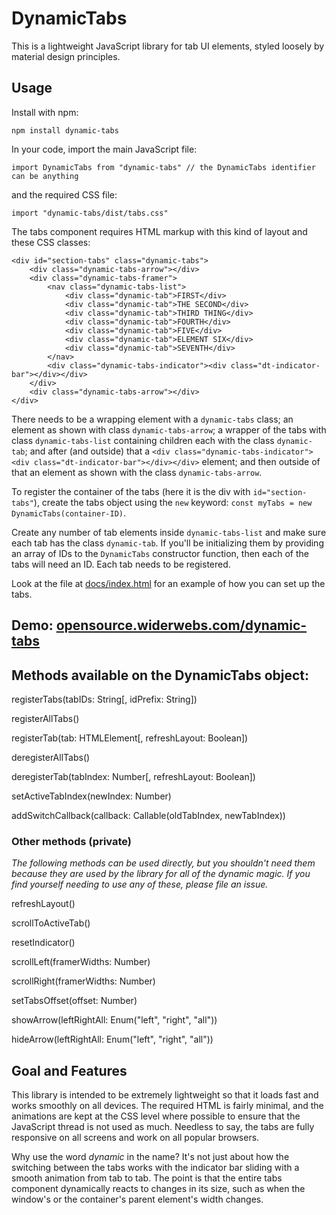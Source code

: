 # DynamicTabs
This is a lightweight JavaScript library for tab UI elements, styled loosely by material design principles.

## Usage

Install with npm:
```
npm install dynamic-tabs
```

In your code, import the main JavaScript file:
```
import DynamicTabs from "dynamic-tabs" // the DynamicTabs identifier can be anything
```
and the required CSS file:
```
import "dynamic-tabs/dist/tabs.css"
```

The tabs component requires HTML markup with this kind of layout and these CSS classes:
```
<div id="section-tabs" class="dynamic-tabs">
    <div class="dynamic-tabs-arrow"></div>
    <div class="dynamic-tabs-framer">
        <nav class="dynamic-tabs-list">
            <div class="dynamic-tab">FIRST</div>
            <div class="dynamic-tab">THE SECOND</div>
            <div class="dynamic-tab">THIRD THING</div>
            <div class="dynamic-tab">FOURTH</div>
            <div class="dynamic-tab">FIVE</div>
            <div class="dynamic-tab">ELEMENT SIX</div>
            <div class="dynamic-tab">SEVENTH</div>
        </nav>
        <div class="dynamic-tabs-indicator"><div class="dt-indicator-bar"></div></div>
    </div>
    <div class="dynamic-tabs-arrow"></div>
</div>
```
There needs to be a wrapping element with a `dynamic-tabs` class; an element as shown with class `dynamic-tabs-arrow`; a wrapper of the tabs with class `dynamic-tabs-list` containing children each with the class `dynamic-tab`; and after (and outside) that a `<div class="dynamic-tabs-indicator"><div class="dt-indicator-bar"></div></div>` element; and then outside of that an element as shown with the class `dynamic-tabs-arrow`.

To register the container of the tabs (here it is the div with `id="section-tabs"`), create the tabs object using the `new` keyword: `const myTabs = new DynamicTabs(container-ID)`.

Create any number of tab elements inside `dynamic-tabs-list` and make sure each tab has the class `dynamic-tab`. If you'll be initializing them by providing an array of IDs to the `DynamicTabs` constructor function, then each of the tabs will need an ID. Each tab needs to be registered.

Look at the file at [docs/index.html](https://github.com/dchenk/dynamic-tabs/blob/master/docs/index.html) for an example of how you can set up the tabs.

## Demo: [opensource.widerwebs.com/dynamic-tabs](https://opensource.widerwebs.com/dynamic-tabs/)

## Methods available on the DynamicTabs object:

registerTabs(tabIDs: String[, idPrefix: String])

registerAllTabs()

registerTab(tab: HTMLElement[, refreshLayout: Boolean])

deregisterAllTabs()

deregisterTab(tabIndex: Number[, refreshLayout: Boolean])

setActiveTabIndex(newIndex: Number)

addSwitchCallback(callback: Callable(oldTabIndex, newTabIndex))

### Other methods (private)

*The following methods can be used directly, but you shouldn't need them because they are used by the library for all of the
dynamic magic. If you find yourself needing to use any of these, please file an issue.*

refreshLayout()

scrollToActiveTab()

resetIndicator()

scrollLeft(framerWidths: Number)

scrollRight(framerWidths: Number)

setTabsOffset(offset: Number)

showArrow(leftRightAll: Enum("left", "right", "all"))

hideArrow(leftRightAll: Enum("left", "right", "all"))

## Goal and Features

This library is intended to be extremely lightweight so that it loads fast and works smoothly on all devices. The required
HTML is fairly minimal, and the animations are kept at the CSS level where possible to ensure that the JavaScript thread is
not used as much. Needless to say, the tabs are fully responsive on all screens and work on all popular browsers.

Why use the word *dynamic* in the name? It's not just about how the switching between the tabs works with the indicator bar
sliding with a smooth animation from tab to tab. The point is that the entire tabs component dynamically reacts to changes
in its size, such as when the window's or the container's parent element's width changes.
